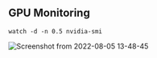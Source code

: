## GPU Monitoring
~~~
watch -d -n 0.5 nvidia-smi
~~~
![Screenshot from 2022-08-05 13-48-45](https://user-images.githubusercontent.com/88171531/183003821-7f55d997-6df0-42e8-b92e-faa81c4f3a3e.png)

